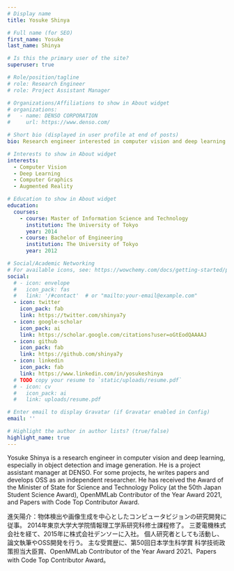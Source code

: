 ```yaml
---
# Display name
title: Yosuke Shinya

# Full name (for SEO)
first_name: Yosuke
last_name: Shinya

# Is this the primary user of the site?
superuser: true

# Role/position/tagline
# role: Research Engineer
# role: Project Assistant Manager

# Organizations/Affiliations to show in About widget
# organizations:
#   - name: DENSO CORPORATION
#     url: https://www.denso.com/

# Short bio (displayed in user profile at end of posts)
bio: Research engineer interested in computer vision and deep learning.

# Interests to show in About widget
interests:
  - Computer Vision
  - Deep Learning
  - Computer Graphics
  - Augmented Reality

# Education to show in About widget
education:
  courses:
    - course: Master of Information Science and Technology
      institution: The University of Tokyo
      year: 2014
    - course: Bachelor of Engineering
      institution: The University of Tokyo
      year: 2012

# Social/Academic Networking
# For available icons, see: https://wowchemy.com/docs/getting-started/page-builder/#icons
social:
  # - icon: envelope
  #   icon_pack: fas
  #   link: '/#contact'  # or "mailto:your-email@example.com"
  - icon: twitter
    icon_pack: fab
    link: https://twitter.com/shinya7y
  - icon: google-scholar
    icon_pack: ai
    link: https://scholar.google.com/citations?user=oGtEodQAAAAJ
  - icon: github
    icon_pack: fab
    link: https://github.com/shinya7y
  - icon: linkedin
    icon_pack: fab
    link: https://www.linkedin.com/in/yosukeshinya
  # TODO copy your resume to `static/uploads/resume.pdf`
  # - icon: cv
  #   icon_pack: ai
  #   link: uploads/resume.pdf

# Enter email to display Gravatar (if Gravatar enabled in Config)
email: ''

# Highlight the author in author lists? (true/false)
highlight_name: true
---
```


Yosuke Shinya is a research engineer in computer vision and deep learning, especially in object detection and image generation.
He is a project assistant manager at DENSO.
For some projects, he writes papers and develops OSS as an independent researcher.
He has received
the Award of the Minister of State for Science and Technology Policy (at the 50th Japan Student Science Award),
OpenMMLab Contributor of the Year Award 2021,
and
Papers with Code Top Contributor Award.


進矢陽介：物体検出や画像生成を中心としたコンピュータビジョンの研究開発に従事。
2014年東京大学大学院情報理工学系研究科修士課程修了。
三菱電機株式会社を経て、2015年に株式会社デンソーに入社。
個人研究者としても活動し、論文執筆やOSS開発を行う。
主な受賞歴に、第50回日本学生科学賞 科学技術政策担当大臣賞、OpenMMLab Contributor of the Year Award 2021、Papers with Code Top Contributor Award。

<!--
{{< icon name="download" pack="fas" >}} Download my {{< staticref "uploads/resume.pdf" "newtab" >}}resumé{{< /staticref >}}.
-->
